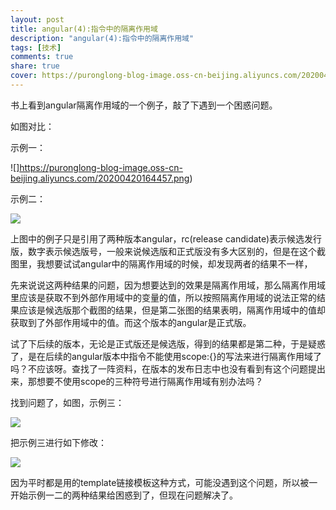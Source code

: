 ```yaml
---
layout: post
title: angular(4):指令中的隔离作用域
description: "angular(4):指令中的隔离作用域"
tags: [技术]
comments: true
share: true
cover: https://puronglong-blog-image.oss-cn-beijing.aliyuncs.com/20200420163837.png
---
```


书上看到angular隔离作用域的一个例子，敲了下遇到一个困惑问题。

<!-- more -->

如图对比：

示例一：

![]https://puronglong-blog-image.oss-cn-beijing.aliyuncs.com/20200420164457.png)

示例二：

![](https://puronglong-blog-image.oss-cn-beijing.aliyuncs.com/20200420164508.png)

上图中的例子只是引用了两种版本angular，rc(release candidate)表示候选发行版，数字表示候选版号，一般来说候选版和正式版没有多大区别的，但是在这个截图里，我想要试试angular中的隔离作用域的时候，却发现两者的结果不一样，

先来说说这两种结果的问题，因为想要达到的效果是隔离作用域，那么隔离作用域里应该是获取不到外部作用域中的变量的值，所以按照隔离作用域的说法正常的结果应该是候选版那个截图的结果，但是第二张图的结果表明，隔离作用域中的值却获取到了外部作用域中的值。而这个版本的angular是正式版。

试了下后续的版本，无论是正式版还是候选版，得到的结果都是第二种，于是疑惑了，是在后续的angular版本中指令不能使用scope:{}的写法来进行隔离作用域了吗？不应该呀。查找了一阵资料，在版本的发布日志中也没有看到有这个问题提出来，那想要不使用scope的三种符号进行隔离作用域有别办法吗？

找到问题了，如图，示例三：

![](https://puronglong-blog-image.oss-cn-beijing.aliyuncs.com/20200420164518.png)

把示例三进行如下修改：

![](https://puronglong-blog-image.oss-cn-beijing.aliyuncs.com/20200420164526.png)

因为平时都是用的template链接模板这种方式，可能没遇到这个问题，所以被一开始示例一二的两种结果给困惑到了，但现在问题解决了。
